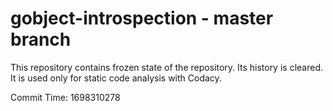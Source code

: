 # gobject-introspection - master branch

This repository contains frozen state of the repository.
Its history is cleared. It is used only for static code
analysis with Codacy.

Commit Time: 1698310278